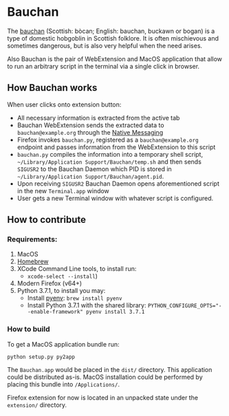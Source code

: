 # Bauchan

The [bauchan](https://en.wikipedia.org/wiki/Bauchan)
(Scottish: bòcan; English: bauchan, buckawn or bogan)
is a type of domestic hobgoblin in Scottish folklore.
It is often mischievous and sometimes dangerous,
but is also very helpful when the need arises.

Also Bauchan is the pair of WebExtension and MacOS application
that allow to run an arbitrary script in the terminal
via a single click in browser.

## How Bauchan works

When user clicks onto extension button:
* All necessary information is extracted from the active tab
* Bauchan WebExtension sends the extracted data to `bauchan@example.org`
through the [Native Messaging](https://developer.mozilla.org/en-US/docs/Mozilla/Add-ons/WebExtensions/Native_messaging)
* Firefox invokes `bauchan.py`, registered as a `bauchan@example.org` endpoint
and passes information from the WebExtension to this script
* `bauchan.py` compiles the information into a temporary shell script,
`~/Library/Application Support/Bauchan/temp.sh`
and then sends `SIGUSR2` to the Bauchan Daemon which PID
is stored in `~/Library/Application Support/Bauchan/agent.pid`.
* Upon receiving `SIGUSR2` Bauchan Daemon opens aforementioned script
in the new `Terminal.app` window
* User gets a new Terminal window with whatever script is configured.

## How to contribute

### Requirements:
1. MacOS
1. [Homebrew](https://brew.sh/)
1. XCode Command Line tools, to install run:
    - `xcode-select --install`)
1. Modern Firefox (v64+)
1. Python 3.7.1, to install you may:
    - Install [pyenv](https://github.com/pyenv/pyenv):
        `brew install pyenv`
    - Install Python 3.7.1 with the shared library:
         `PYTHON_CONFIGURE_OPTS="--enable-framework" pyenv install 3.7.1`

### How to build

To get a MacOS application bundle run:

    python setup.py py2app

The `Bauchan.app` would be placed in the `dist/` directory.
This application could be distributed as-is. MacOS installation
could be performed by placing this bundle into `/Applications/`.

Firefox extension for now is located in an unpacked state
under the `extension/` directory.
